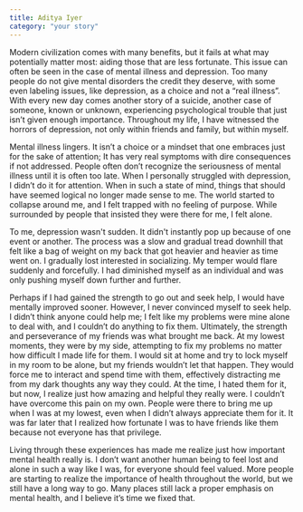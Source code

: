 ```yaml
---
title: Aditya Iyer
category: "your story"
---
```


Modern civilization comes with many benefits, but it fails at what may
potentially matter most: aiding those that are less fortunate. This issue can
often be seen in the case of mental illness and depression. Too many people do
not give mental disorders the credit they deserve, with some even labeling
issues, like depression, as a choice and not a “real illness”. With every new
day comes another story of a suicide, another case of someone, known or
unknown, experiencing psychological trouble that just isn’t given enough
importance. Throughout my life, I have witnessed the horrors of depression, not
only within friends and family, but within myself.

Mental illness lingers. It isn’t a choice or a mindset that one embraces just
for the sake of attention; It has very real symptoms with dire consequences if
not addressed.  People often don’t recognize the seriousness of mental illness
until it is often too late.  When I personally struggled with depression, I
didn’t do it for attention. When in such a state of mind, things that should
have seemed logical no longer made sense to me. The world started to collapse
around me, and I felt trapped with no feeling of purpose. While surrounded by
people that insisted they were there for me, I felt alone.

To me, depression wasn't sudden. It didn't instantly pop up because of one
event or another. The process was a slow and gradual tread downhill that felt
like a bag of weight on my back that got heavier and heavier as time went on. I
gradually lost interested in socializing. My temper would flare suddenly and
forcefully. I had diminished myself as an individual and was only pushing
myself down further and further.

Perhaps if I had gained the strength to go out and seek help, I would have
mentally improved sooner. However, I never convinced myself to seek help. I
didn’t think anyone could help me; I felt like my problems were mine alone to
deal with, and I couldn’t do anything to fix them. Ultimately, the strength and
perseverance of my friends was what brought me back. At my lowest moments, they
were by my side, attempting to fix my problems no matter how difficult I made
life for them. I would sit at home and try to lock myself in my room to be
alone, but my friends wouldn’t let that happen. They would force me to interact
and spend time with them, effectively distracting me from my dark thoughts any
way they could. At the time, I hated them for it, but now, I realize just how
amazing and helpful they really were. I couldn’t have overcome this pain on my
own. People were there to bring me up when I was at my lowest, even when I
didn’t always appreciate them for it. It was far later that I realized how
fortunate I was to have friends like them because not everyone has that
privilege.

Living through these experiences has made me realize just how important mental
health really is. I don’t want another human being to feel lost and alone in
such a way like I was, for everyone should feel valued. More people are
starting to realize the importance of health throughout the world, but we still
have a long way to go. Many places still lack a proper emphasis on mental
health, and I believe it’s time we fixed that.
